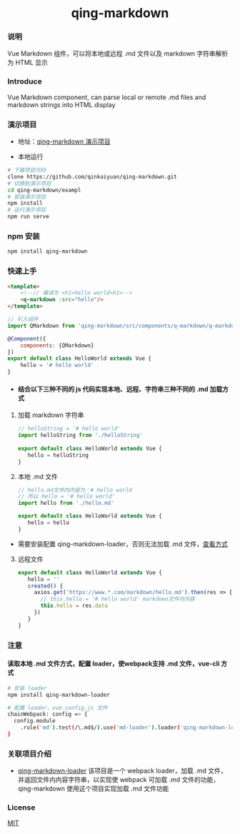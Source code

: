 <h1 align="center">qing-markdown</h1>

### 说明
Vue Markdown 组件，可以将本地或远程 .md 文件以及 markdown 字符串解析为 HTML 显示

### Introduce
Vue Markdown component, can parse local or remote .md files and markdown strings into HTML display

### 演示项目
* 地址：[qing-markdown 演示项目](https://www.qingchi1.com/md/qing-markdown)

* 本地运行
 ```bash
 # 下载项目代码
 clone https://github.com/qinkaiyuan/qing-markdown.git
 # 切换到演示项目
 cd qing-markdown/exampl
 # 安装演示项目
 npm install
 # 运行演示项目
 npm run serve
 ```

### npm 安装
```bash
npm install qing-markdown
```

### 快速上手
```html
<template>
    <!--// 编译为 <h1>hello world<h1>-->
    <q-markdown :src="hello"/>
</template>

```
```javascript
// 引入组件
import QMarkdown from 'qing-markdown/src/components/q-markdown/q-markdown'

@Component({
    components: {QMarkdown}
})
export default class HelloWorld extends Vue {
    hello = '# hello world'
}
```

* #### 结合以下三种不同的 js 代码实现本地、远程、字符串三种不同的 .md 加载方式
1. 加载 markdown 字符串
    ```javascript
    // helloString = '# hello world'
    import helloString from './helloString'
  
    export default class HelloWorld extends Vue {
       hello = helloString
    }
    ```
   
2. 本地 .md 文件
    ```javascript
    // hello.md文件内内容为：# hello world
    // 所以 hello = '# hello world' 
    import hello from './hello.md'
    
    export default class HelloWorld extends Vue {
       hello = hello
    }
    ```
 * 需要安装配置 qing-markdown-loader，否则无法加载 .md 文件，[查看方式](https://github.com/qinkaiyuan/qing-markdown#%E6%B3%A8%E6%84%8F)

3. 远程文件
    ```javascript
    export default class HelloWorld extends Vue {
       hello = ''
       created() {
         axios.get('https://www.*.com/markdown/hello.md').then(res => {
           // this.hello = '# hello world' markdown文件内内容
           this.hello = res.data
         })
       }
    }
    ```

### 注意
#### 读取本地 .md 文件方式，配置 loader，使webpack支持 .md 文件，vue-cli 方式
```bash
# 安装 loader
npm install qing-markdown-loader

# 配置 loader，vue.config.js 文件
chainWebpack: config => {
  config.module
    .rule('md').test(/\.md$/).use('md-loader').loader('qing-markdown-loader')
}
```

### 关联项目介绍
* [qing-markdown-loader](https://github.com/qinkaiyuan/qing-markdown-loader#qing-markdown-loader) 该项目是一个 webpack loader，加载 .md 文件，
并返回文件内内容字符串，以实现使 webpack 可加载 .md 文件的功能，
 qing-markdown 使用这个项目实现加载 .md 文件功能

### License
[MIT](http://opensource.org/licenses/MIT)